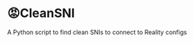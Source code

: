 # 😡CleanSNI
A Python script to find clean SNIs to connect to Reality configs



# <a href='Google.com'>
